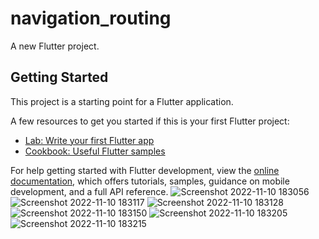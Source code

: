 # navigation_routing

A new Flutter project.

## Getting Started

This project is a starting point for a Flutter application.

A few resources to get you started if this is your first Flutter project:

- [Lab: Write your first Flutter app](https://docs.flutter.dev/get-started/codelab)
- [Cookbook: Useful Flutter samples](https://docs.flutter.dev/cookbook)

For help getting started with Flutter development, view the
[online documentation](https://docs.flutter.dev/), which offers tutorials,
samples, guidance on mobile development, and a full API reference.
![Screenshot 2022-11-10 183056](https://user-images.githubusercontent.com/114818053/201670804-ac899ff0-fbed-475b-a62b-af2fad95948e.jpg)
![Screenshot 2022-11-10 183117](https://user-images.githubusercontent.com/114818053/201671006-6b909f21-5188-47d2-b308-11adc6f6cbd7.jpg)
![Screenshot 2022-11-10 183128](https://user-images.githubusercontent.com/114818053/201671013-83f8ecc4-fb88-4aaa-822c-39d8062f7e0f.jpg)
![Screenshot 2022-11-10 183150](https://user-images.githubusercontent.com/114818053/201671034-403251b1-3b76-410c-9abb-1b1d0172dc21.jpg)
![Screenshot 2022-11-10 183205](https://user-images.githubusercontent.com/114818053/201671044-93ade79c-f92a-4e48-92ae-a3e346d0dca2.jpg)
![Screenshot 2022-11-10 183215](https://user-images.githubusercontent.com/114818053/201671055-a98bb1ab-3b3f-4935-b3c1-d64f32b57a0f.jpg)
